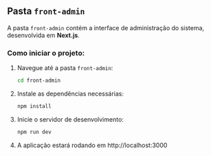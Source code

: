 ## Pasta `front-admin`
A pasta `front-admin` contém a interface de administração do sistema, desenvolvida em **Next.js**.
### Como iniciar o projeto:
1. Navegue até a pasta `front-admin`:
   ```bash
   cd front-admin
   ```
2. Instale as dependências necessárias:
   ```bash
   npm install
   ```
3. Inicie o servidor de desenvolvimento:
   ```bash
   npm run dev
   ```
4. A aplicação estará rodando em http://localhost:3000
